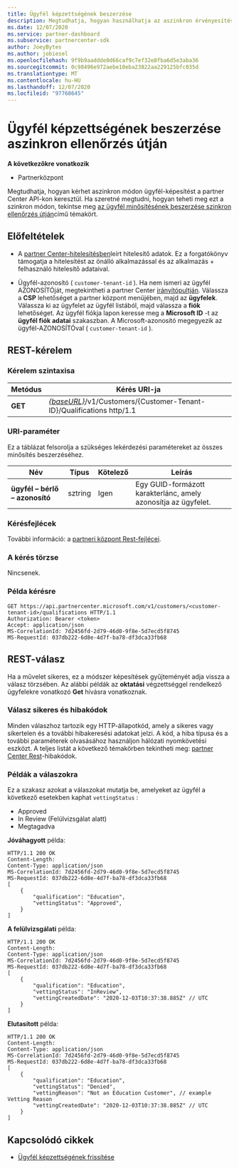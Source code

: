 ```yaml
---
title: Ügyfél képzettségének beszerzése
description: Megtudhatja, hogyan használhatja az aszinkron érvényesítést az ügyfél a partner Center API-n keresztüli minősítésének beszerzéséhez. A partnerek ezt az oktatási ügyfelek ellenőrzésére használhatják.
ms.date: 12/07/2020
ms.service: partner-dashboard
ms.subservice: partnercenter-sdk
author: JoeyBytes
ms.author: jobiesel
ms.openlocfilehash: 9f9b9aaddde0d66caf9c7ef32e8fba6d5e3aba36
ms.sourcegitcommit: 0c98496e972aebe10eba23822aa229125bfc035d
ms.translationtype: MT
ms.contentlocale: hu-HU
ms.lasthandoff: 12/07/2020
ms.locfileid: "97768645"
---
```

# <a name="get-a-customers-qualifications-via-asynchronous-validation"></a>Ügyfél képzettségének beszerzése aszinkron ellenőrzés útján

**A következőkre vonatkozik**

- Partnerközpont

Megtudhatja, hogyan kérhet aszinkron módon ügyfél-képesítést a partner Center API-kon keresztül. Ha szeretné megtudni, hogyan teheti meg ezt a szinkron módon, tekintse meg [az ügyfél minősítésének beszerzése szinkron ellenőrzés útján](get-customer-qualification-synchronous.md)című témakört.

## <a name="prerequisites"></a>Előfeltételek

- A [partner Center-hitelesítésben](partner-center-authentication.md)leírt hitelesítő adatok. Ez a forgatókönyv támogatja a hitelesítést az önálló alkalmazással és az alkalmazás + felhasználó hitelesítő adataival.

- Ügyfél-azonosító ( `customer-tenant-id` ). Ha nem ismeri az ügyfél AZONOSÍTÓját, megtekintheti a partner Center [irányítópultján](https://partner.microsoft.com/dashboard). Válassza a **CSP** lehetőséget a partner központ menüjében, majd az **ügyfelek**. Válassza ki az ügyfelet az ügyfél listából, majd válassza a **fiók** lehetőséget. Az ügyfél fiókja lapon keresse meg a **Microsoft ID** -t az **ügyfél fiók adatai** szakaszban. A Microsoft-azonosító megegyezik az ügyfél-AZONOSÍTÓval ( `customer-tenant-id` ).

## <a name="rest-request"></a>REST-kérelem

### <a name="request-syntax"></a>Kérelem szintaxisa

| Metódus  | Kérés URI-ja                                                                                          |
|---------|------------------------------------------------------------------------------------------------------|
| **GET** | [*{baseURL}*](partner-center-rest-urls.md)/v1/Customers/{Customer-Tenant-ID}/Qualifications http/1.1 |

### <a name="uri-parameter"></a>URI-paraméter

Ez a táblázat felsorolja a szükséges lekérdezési paramétereket az összes minősítés beszerzéséhez.

| Név               | Típus   | Kötelező | Leírás                                           |
|--------------------|--------|----------|-------------------------------------------------------|
| **ügyfél – bérlő – azonosító** | sztring | Igen      | Egy GUID-formázott karakterlánc, amely azonosítja az ügyfelet. |

### <a name="request-headers"></a>Kérésfejlécek

További információ: a [partneri központ Rest-fejlécei](headers.md).

### <a name="request-body"></a>A kérés törzse

Nincsenek.

### <a name="request-example"></a>Példa kérésre

```http
GET https://api.partnercenter.microsoft.com/v1/customers/<customer-tenant-id>/qualifications HTTP/1.1
Authorization: Bearer <token>
Accept: application/json
MS-CorrelationId: 7d2456fd-2d79-46d0-9f8e-5d7ecd5f8745
MS-RequestId: 037db222-6d8e-4d7f-ba78-df3dca33fb68
```

## <a name="rest-response"></a>REST-válasz

Ha a művelet sikeres, ez a módszer képesítések gyűjteményét adja vissza a válasz törzsében.  Az alábbi példák az **oktatási** végzettséggel rendelkező ügyfelekre vonatkozó **Get** hívásra vonatkoznak.

### <a name="response-success-and-error-codes"></a>Válasz sikeres és hibakódok

Minden válaszhoz tartozik egy HTTP-állapotkód, amely a sikeres vagy sikertelen és a további hibakeresési adatokat jelzi. A kód, a hiba típusa és a további paraméterek olvasásához használjon hálózati nyomkövetési eszközt. A teljes listát a következő témakörben tekintheti meg: [partner Center Rest](error-codes.md)-hibakódok.

### <a name="response-examples"></a>Példák a válaszokra

Ez a szakasz azokat a válaszokat mutatja be, amelyeket az ügyfél a következő esetekben kaphat `vettingStatus` :

- Approved
- In Review (Felülvizsgálat alatt)
- Megtagadva

**Jóváhagyott** példa:

```http
HTTP/1.1 200 OK
Content-Length:
Content-Type: application/json
MS-CorrelationId: 7d2456fd-2d79-46d0-9f8e-5d7ecd5f8745
MS-RequestId: 037db222-6d8e-4d7f-ba78-df3dca33fb68
[
    {
        "qualification": "Education",
        "vettingStatus": "Approved",
    }
]

```

**A felülvizsgálati** példa:

```http
HTTP/1.1 200 OK
Content-Length:
Content-Type: application/json
MS-CorrelationId: 7d2456fd-2d79-46d0-9f8e-5d7ecd5f8745
MS-RequestId: 037db222-6d8e-4d7f-ba78-df3dca33fb68
[
    {
        "qualification": "Education",
        "vettingStatus": "InReview",
        "vettingCreatedDate": "2020-12-03T10:37:38.885Z" // UTC
    }
]

```

**Elutasított** példa:

```http
HTTP/1.1 200 OK
Content-Length:
Content-Type: application/json
MS-CorrelationId: 7d2456fd-2d79-46d0-9f8e-5d7ecd5f8745
MS-RequestId: 037db222-6d8e-4d7f-ba78-df3dca33fb68
[
    {
        "qualification": "Education",
        "vettingStatus": "Denied",
        "vettingReason": "Not an Education Customer", // example Vetting Reason
        "vettingCreatedDate": "2020-12-03T10:37:38.885Z" // UTC
    }
]

```

## <a name="related-articles"></a>Kapcsolódó cikkek

- [Ügyfél képzettségének frissítése](update-a-customer-s-qualifications.md)